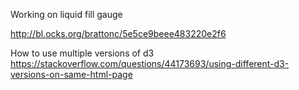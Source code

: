 Working on liquid fill gauge


http://bl.ocks.org/brattonc/5e5ce9beee483220e2f6


How to use multiple versions of d3
https://stackoverflow.com/questions/44173693/using-different-d3-versions-on-same-html-page
